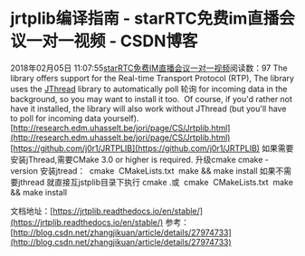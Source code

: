 # jrtplib编译指南 - starRTC免费im直播会议一对一视频 - CSDN博客
2018年02月05日 11:07:55[starRTC免费IM直播会议一对一视频](https://me.csdn.net/elesos)阅读数：97
The library offers support for the Real-time Transport Protocol (RTP),
The library uses the [JThread](http://research.edm.uhasselt.be/jori/page/CS/Jthread.html) library to automatically poll 轮询 for incoming data in the background, so
 you may want to install it too.
 Of course, if you'd rather not have it installed, the library will also work without JThread (but you'll have to poll for incoming data yourself).
[http://research.edm.uhasselt.be/jori/page/CS/Jrtplib.html](http://research.edm.uhasselt.be/jori/page/CS/Jrtplib.html)
[https://github.com/j0r1/JRTPLIB](https://github.com/j0r1/JRTPLIB)
如果需要安装jThread,需要CMake 3.0 or higher is required.
升级cmake
cmake -version
安装jtread：
 cmake  CMakeLists.txt 
make && make install
如果不需要jthread
就直接互jstplib目录下执行
cmake .或 
 cmake  CMakeLists.txt 
make && make install

文档地址：[https://jrtplib.readthedocs.io/en/stable/](https://jrtplib.readthedocs.io/en/stable/)
参考：[http://blog.csdn.net/zhangjikuan/article/details/27974733](http://blog.csdn.net/zhangjikuan/article/details/27974733)
